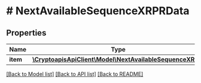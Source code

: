 # # NextAvailableSequenceXRPRData

## Properties

Name | Type | Description | Notes
------------ | ------------- | ------------- | -------------
**item** | [**\CryptoapisApiClient\Model\NextAvailableSequenceXRPRI**](NextAvailableSequenceXRPRI.md) |  |

[[Back to Model list]](../../README.md#models) [[Back to API list]](../../README.md#endpoints) [[Back to README]](../../README.md)
